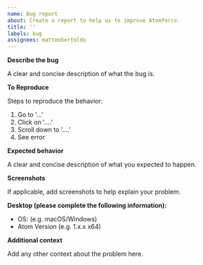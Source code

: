 ```yaml
---
name: Bug report
about: Create a report to help us to improve Atomforce.
title: ''
labels: bug
assignees: matteobertoldo
---
```


**Describe the bug**

A clear and concise description of what the bug is.

**To Reproduce**

Steps to reproduce the behavior:

1.  Go to '...'
2.  Click on '....'
3.  Scroll down to '....'
4.  See error

**Expected behavior**

A clear and concise description of what you expected to happen.

**Screenshots**

If applicable, add screenshots to help explain your problem.

**Desktop (please complete the following information):**

-   OS: (e.g. macOS/Windows)
-   Atom Version (e.g. 1.x.x x64)

**Additional context**

Add any other context about the problem here.
